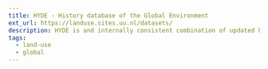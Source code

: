 ```yaml
---
title: HYDE - History database of the Global Environment
ext_url: https://landuse.sites.uu.nl/datasets/
description: HYDE is and internally consistent combination of updated historical population (gridded) estimates and land use for the past 12,000 years. Categories include cropland, with a new distinction into irrigated and rain fed crops (other than rice) and irrigated and rain fed rice. Also grazing lands are provided, divided into more intensively used pasture, converted rangeland and non-converted natural (less intensively used) rangeland. Population is represented by maps of total, urban, rural population and population density as well as built-up area.
tags:
  - land-use
  - global
---
```

